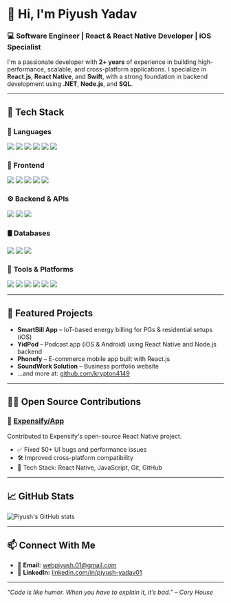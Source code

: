 # 👋 Hi, I'm Piyush Yadav

### 💻 Software Engineer | React & React Native Developer | iOS Specialist

I'm a passionate developer with **2+ years** of experience in building high-performance, scalable, and cross-platform applications. I specialize in **React.js**, **React Native**, and **Swift**, with a strong foundation in backend development using **.NET**, **Node.js**, and **SQL**.

---

## 🚀 Tech Stack

### 🧠 **Languages**
<p>
  <img src="https://img.shields.io/badge/JavaScript-F7DF1E?style=for-the-badge&logo=javascript&logoColor=black"/>
  <img src="https://img.shields.io/badge/TypeScript-3178C6?style=for-the-badge&logo=typescript&logoColor=white"/>
  <img src="https://img.shields.io/badge/Swift-FA7343?style=for-the-badge&logo=swift&logoColor=white"/>
  <img src="https://img.shields.io/badge/C%23-239120?style=for-the-badge&logo=c-sharp&logoColor=white"/>
  <img src="https://img.shields.io/badge/SQL-003B57?style=for-the-badge&logo=postgresql&logoColor=white"/>
  <img src="https://img.shields.io/badge/PHP-777BB4?style=for-the-badge&logo=php&logoColor=white"/>
</p>

### 🎨 **Frontend**
<p>
  <img src="https://img.shields.io/badge/React-61DAFB?style=for-the-badge&logo=react&logoColor=black"/>
  <img src="https://img.shields.io/badge/React_Native-61DAFB?style=for-the-badge&logo=react&logoColor=black"/>
  <img src="https://img.shields.io/badge/Redux-764ABC?style=for-the-badge&logo=redux&logoColor=white"/>
  <img src="https://img.shields.io/badge/Tailwind_CSS-38B2AC?style=for-the-badge&logo=tailwind-css&logoColor=white"/>
  <img src="https://img.shields.io/badge/Bootstrap-7952B3?style=for-the-badge&logo=bootstrap&logoColor=white"/>
</p>

### ⚙️ **Backend & APIs**
<p>
  <img src="https://img.shields.io/badge/Node.js-339933?style=for-the-badge&logo=node.js&logoColor=white"/>
  <img src="https://img.shields.io/badge/Express.js-000000?style=for-the-badge&logo=express&logoColor=white"/>
  <img src="https://img.shields.io/badge/.NET-512BD4?style=for-the-badge&logo=dotnet&logoColor=white"/>
</p>

### 🛢️ **Databases**
<p>
  <img src="https://img.shields.io/badge/MySQL-4479A1?style=for-the-badge&logo=mysql&logoColor=white"/>
  <img src="https://img.shields.io/badge/PostgreSQL-4169E1?style=for-the-badge&logo=postgresql&logoColor=white"/>
  <img src="https://img.shields.io/badge/MongoDB-47A248?style=for-the-badge&logo=mongodb&logoColor=white"/>
</p>

### 🧰 **Tools & Platforms**
<p>
  <img src="https://img.shields.io/badge/Git-F05032?style=for-the-badge&logo=git&logoColor=white"/>
  <img src="https://img.shields.io/badge/Postman-FF6C37?style=for-the-badge&logo=postman&logoColor=white"/>
  <img src="https://img.shields.io/badge/Xcode-147EFB?style=for-the-badge&logo=xcode&logoColor=white"/>
  <img src="https://img.shields.io/badge/Firebase-FFCA28?style=for-the-badge&logo=firebase&logoColor=black"/>
  <img src="https://img.shields.io/badge/Jira-0052CC?style=for-the-badge&logo=jira&logoColor=white"/>
  <img src="https://img.shields.io/badge/VS_Code-007ACC?style=for-the-badge&logo=visual-studio-code&logoColor=white"/>
</p>

---

## 📱 Featured Projects

- **SmartBill App** – IoT-based energy billing for PGs & residential setups (iOS)  
- **YidPod** – Podcast app (iOS & Android) using React Native and Node.js backend  
- **Phonefy** – E-commerce mobile app built with React.js   
- **SoundWork Solution** – Business portfolio website  
- ...and more at: [github.com/krypton4149](https://github.com/krypton4149)

---

## 👨‍💻 Open Source Contributions

### 🔹 [Expensify/App](https://github.com/Expensify/App)
Contributed to Expensify's open-source React Native project.  
- ✅ Fixed 50+ UI bugs and performance issues  
- 🛠️ Improved cross-platform compatibility  
- 📂 Tech Stack: React Native, JavaScript, Git, GitHub


---

## 📈 GitHub Stats

![Piyush's GitHub stats](https://github-readme-stats.vercel.app/api?username=krypton4149&show_icons=true&theme=github_dark)

---

## 📫 Connect With Me

- 📧 **Email:** webpiyush.01@gmail.com  
- 💼 **LinkedIn:** [linkedin.com/in/piyush-yadav01](https://www.linkedin.com/in/piyush-yadav01/)  

---

_“Code is like humor. When you have to explain it, it’s bad.” – Cory House_
